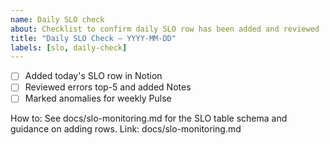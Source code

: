 ```yaml
---
name: Daily SLO check
about: Checklist to confirm daily SLO row has been added and reviewed
title: "Daily SLO Check — YYYY-MM-DD"
labels: [slo, daily-check]
---
```


- [ ] Added today's SLO row in Notion
- [ ] Reviewed errors top-5 and added Notes
- [ ] Marked anomalies for weekly Pulse

How to: See docs/slo-monitoring.md for the SLO table schema and guidance on adding rows. Link: docs/slo-monitoring.md
